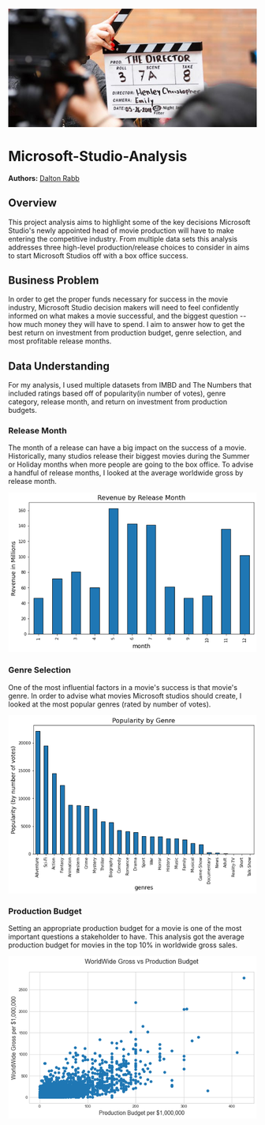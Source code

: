 ![example](images/director_shot.jpeg)

# Microsoft-Studio-Analysis
**Authors:** <a href = "drabb138@gmail.com">Dalton Rabb</a>

## Overview

This project analysis aims to highlight some of the key decisions Microsoft Studio's newly appointed head of movie production will have to make entering the competitive industry. From multiple data sets this analysis addresses three high-level production/release choices to consider in aims to start Microsoft Studios off with a box office success. 

## Business Problem

In order to get the proper funds necessary for success in the movie industry, Microsoft Studio decision makers will need to feel confidently informed on what makes a movie successful, and the biggest question -- how much money they will have to spend. I aim to answer how to get the best return on investment from production budget, genre selection, and most profitable release months. 

## Data Understanding

For my analysis, I used multiple datasets from IMBD and The Numbers that included ratings based off of popularity(in number of votes), genre category, release month, and return on investment from production budgets.  

### Release Month
The month of a release can have a big impact on the success of a movie. Historically, many studios release their biggest movies during the Summer or Holiday months when more people are going to the box office. To advise a handful of release months, I looked at the average worldwide gross by release month. 

![ReleaseMonth](https://github.com/Drabb16/Microsoft-Studio-Analysis/blob/main/images/RevbyMonthW.png)

### Genre Selection

One of the most influential factors in a movie's success is that movie's genre. In order to advise what movies Microsoft studios should create, I looked at the most popular genres (rated by number of votes).

![PopularitybyGenre](https://github.com/Drabb16/Microsoft-Studio-Analysis/blob/main/images/PopbyGenreW.png)

### Production Budget

Setting an appropriate production budget for a movie is one of the most important questions a stakeholder to have. This analysis got the average production budget for movies in the top 10% in worldwide gross sales. 

![WWgrossvsProdBudget](https://github.com/Drabb16/Microsoft-Studio-Analysis/blob/main/images/WWGrossvsProdBudget.png)
